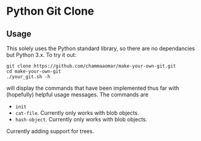 # Python Git Clone

## Usage
This solely uses the Python standard library, so there are no dependancies but Python 3.x. To try it out:
```
git clone https://github.com/chammaaomar/make-your-own-git.git
cd make-your-own-git
./your_git.sh -h
```

will display the commands that have been implemented thus far with (hopefully) helpful usage messages. The commands are

- `init`
- `cat-file`. Currently only works with blob objects.
- `hash-object`. Currently only works with blob objects.

Currently adding support for trees.
